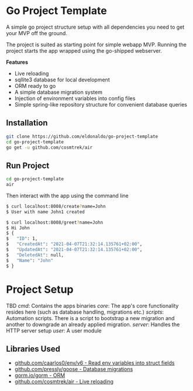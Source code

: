 # Go Project Template

A simple go project structure setup with all dependencies you need to get your MVP off the ground.

The project is suited as starting point for simple webapp MVP. Running the project starts the app wrapped using the go-shipped
webserver.

**Features**

* Live reloading
* sqllite3 database for local development
* ORM ready to go
* A simple database migration system
* Injection of environment variables into config files
* Simple spring-like repository structure for convenient database queries

## Installation

```bash
git clone https://github.com/eldonaldo/go-project-template
cd go-project-template
go get -u github.com/cosmtrek/air
```

## Run Project

```bash
cd go-project-template
air
```

Then interact with the app using the command line 

```bash
$ curl localhost:8008/create?name=John
$ User with name John1 created

$ curl localhost:8008/greet?name=John
$ Hi John
$ {
$   "ID": 1,
$   "CreatedAt": "2021-04-07T21:32:14.135761+02:00",
$   "UpdatedAt": "2021-04-07T21:32:14.135761+02:00",
$   "DeletedAt": null,
$   "Name": "John"
$ }
```

# Project Setup

TBD
_cmd_: Contains the apps binaries
_core_: The app's core functionality resides here (such as database handling, migrations etc.)
_scripts_: Automation scripts. There is a script to bootstrap a new migration and another to downgrade an already
applied migration.
_server_: Handles the HTTP server setup
_user_: A user module

## Libraries Used

* [github.com/caarlos0/env/v6 - Read env variables into struct fields](https://github.com/caarlos0/env/v6)
* [github.com/pressly/goose - Database migrations](https://github.com/pressly/goose)
* [gorm.io/gorm - ORM](https://gorm.io/gorm)
* [github.com/cosmtrek/air - Live reloading](https://github.com/cosmtrek/air)